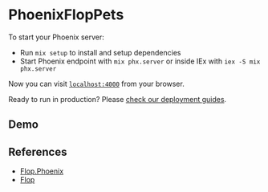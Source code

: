 # PhoenixFlopPets

To start your Phoenix server:

  * Run `mix setup` to install and setup dependencies
  * Start Phoenix endpoint with `mix phx.server` or inside IEx with `iex -S mix phx.server`

Now you can visit [`localhost:4000`](http://localhost:4000) from your browser.

Ready to run in production? Please [check our deployment guides](https://hexdocs.pm/phoenix/deployment.html).

## Demo

## References
- [Flop.Phoenix](https://hexdocs.pm/flop_phoenix/Flop.Phoenix.html)
- [Flop](https://hexdocs.pm/flop/readme.html)
